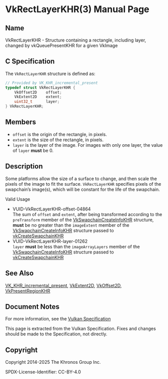 # VkRectLayerKHR(3) Manual Page

## Name

VkRectLayerKHR - Structure containing a rectangle, including layer, changed by vkQueuePresentKHR for a given VkImage



## [](#_c_specification)C Specification

The `VkRectLayerKHR` structure is defined as:

```c++
// Provided by VK_KHR_incremental_present
typedef struct VkRectLayerKHR {
    VkOffset2D    offset;
    VkExtent2D    extent;
    uint32_t      layer;
} VkRectLayerKHR;
```

## [](#_members)Members

- `offset` is the origin of the rectangle, in pixels.
- `extent` is the size of the rectangle, in pixels.
- `layer` is the layer of the image. For images with only one layer, the value of `layer` **must** be 0.

## [](#_description)Description

Some platforms allow the size of a surface to change, and then scale the pixels of the image to fit the surface. `VkRectLayerKHR` specifies pixels of the swapchain’s image(s), which will be constant for the life of the swapchain.

Valid Usage

- [](#VUID-VkRectLayerKHR-offset-04864)VUID-VkRectLayerKHR-offset-04864  
  The sum of `offset` and `extent`, after being transformed according to the `preTransform` member of the [VkSwapchainCreateInfoKHR](https://registry.khronos.org/vulkan/specs/latest/man/html/VkSwapchainCreateInfoKHR.html) structure, **must** be no greater than the `imageExtent` member of the [VkSwapchainCreateInfoKHR](https://registry.khronos.org/vulkan/specs/latest/man/html/VkSwapchainCreateInfoKHR.html) structure passed to [vkCreateSwapchainKHR](https://registry.khronos.org/vulkan/specs/latest/man/html/vkCreateSwapchainKHR.html)
- [](#VUID-VkRectLayerKHR-layer-01262)VUID-VkRectLayerKHR-layer-01262  
  `layer` **must** be less than the `imageArrayLayers` member of the [VkSwapchainCreateInfoKHR](https://registry.khronos.org/vulkan/specs/latest/man/html/VkSwapchainCreateInfoKHR.html) structure passed to [vkCreateSwapchainKHR](https://registry.khronos.org/vulkan/specs/latest/man/html/vkCreateSwapchainKHR.html)

## [](#_see_also)See Also

[VK\_KHR\_incremental\_present](https://registry.khronos.org/vulkan/specs/latest/man/html/VK_KHR_incremental_present.html), [VkExtent2D](https://registry.khronos.org/vulkan/specs/latest/man/html/VkExtent2D.html), [VkOffset2D](https://registry.khronos.org/vulkan/specs/latest/man/html/VkOffset2D.html), [VkPresentRegionKHR](https://registry.khronos.org/vulkan/specs/latest/man/html/VkPresentRegionKHR.html)

## [](#_document_notes)Document Notes

For more information, see the [Vulkan Specification](https://registry.khronos.org/vulkan/specs/latest/html/vkspec.html#VkRectLayerKHR)

This page is extracted from the Vulkan Specification. Fixes and changes should be made to the Specification, not directly.

## [](#_copyright)Copyright

Copyright 2014-2025 The Khronos Group Inc.

SPDX-License-Identifier: CC-BY-4.0
